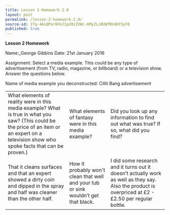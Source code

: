 ```yaml
---
title: Lesson 2 Homework 2.0
layout: post
permalink: /lesson-2-homework-2.0/
source-id: 1Tq-4AiQPar6FeJIpd9zZVWc-6MyZLz0UWTNVdOt5pY8
published: true
---
```

**Lesson 2 Homework**

Name:_George Gibbins 	Date: 21st January 2016

Assignment: Select a media example. This could be any type of advertisement (from TV, radio, magazine, or billboard) or a television show. Answer the questions below.

Name of media example you deconstructed: Cillit Bang advertisement

<table>
  <tr>
    <td>What elements of reality were in this media example? What is true in what you saw? (This could be the price of an item or an expert on a television show who spoke facts that can be proven.)</td>
    <td>What elements of fantasy were in this media example?
</td>
    <td>Did you look up any information to find out what was true? If so, what did you find?
</td>
  </tr>
  <tr>
    <td>That it cleans surfaces and that an expert showed a dirty coin and dipped in the spray and half was cleaner than the other half.</td>
    <td>How it probably won't clean that well and your tub or sink wouldn’t get that black.</td>
    <td>I did some research and it turns out it doesn’t actually work as well as they say. Also the product is overpriced at £2 - £2.50 per regular bottle.</td>
  </tr>
</table>


